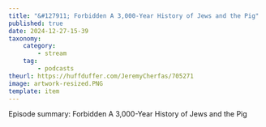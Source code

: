 ```yaml
---
title: "&#127911; Forbidden A 3,000-Year History of Jews and the Pig"
published: true
date: 2024-12-27-15-39
taxonomy:
    category:
        - stream
    tag:
        - podcasts
theurl: https://huffduffer.com/JeremyCherfas/705271
image: artwork-resized.PNG
template: item
---
```


Episode summary: Forbidden A 3,000-Year History of Jews and the Pig
